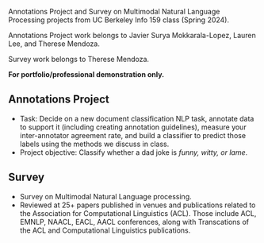 Annotations Project and Survey on Multimodal Natural Language Processing projects from UC Berkeley Info 159 class (Spring 2024). 

Annotations Project work belongs to Javier Surya Mokkarala-Lopez, Lauren Lee, and Therese Mendoza. 

Survey work belongs to Therese Mendoza.

**For portfolio/professional demonstration only.**
## Annotations Project
- Task: Decide on a new document classification NLP task, annotate data to support it (including creating annotation guidelines), measure your inter-annotator agreement rate, and build a classifier to predict those labels using the methods we discuss in class.
- Project objective: Classify whether a dad joke is *funny, witty, or lame*.

## Survey
- Survey on Multimodal Natural Language processing.
- Reviewed at 25+ papers published in venues and publications related to the Association for Computational Linguistics (ACL). Those include ACL, EMNLP, NAACL, EACL, AACL conferences, along with Transcations of the ACL and Computational Linguistics publications.
